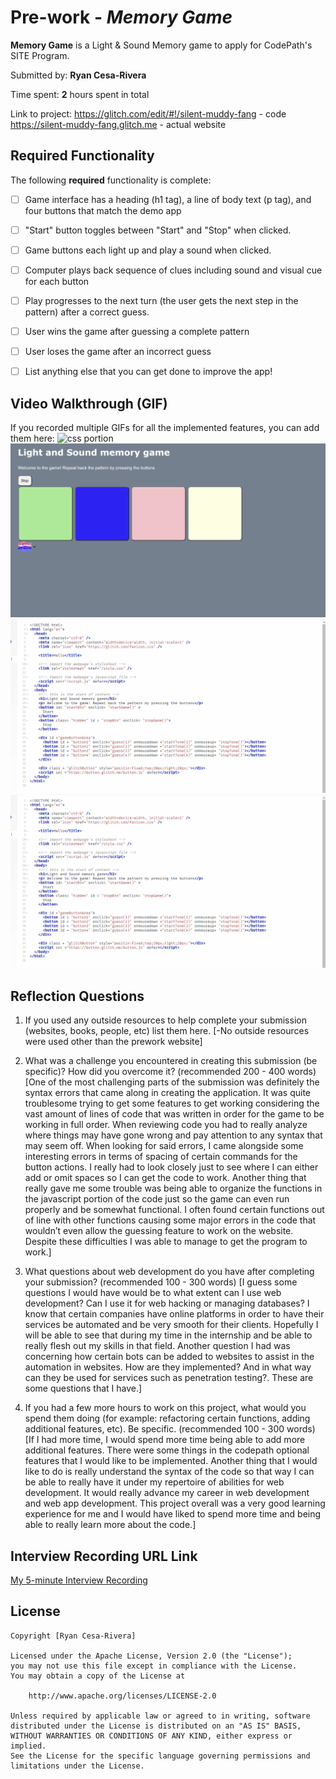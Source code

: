 # Pre-work - *Memory Game*

**Memory Game** is a Light & Sound Memory game to apply for CodePath's SITE Program. 

Submitted by: **Ryan Cesa-Rivera**

Time spent: **2** hours spent in total

Link to project: 
https://glitch.com/edit/#!/silent-muddy-fang - code
https://silent-muddy-fang.glitch.me - actual website

## Required Functionality

The following **required** functionality is complete:

* [ ] Game interface has a heading (h1 tag), a line of body text (p tag), and four buttons that match the demo app
* [ ] "Start" button toggles between "Start" and "Stop" when clicked. 
* [ ] Game buttons each light up and play a sound when clicked. 
* [ ] Computer plays back sequence of clues including sound and visual cue for each button
* [ ] Play progresses to the next turn (the user gets the next step in the pattern) after a correct guess. 
* [ ] User wins the game after guessing a complete pattern
* [ ] User loses the game after an incorrect guess




- [ ] List anything else that you can get done to improve the app!

## Video Walkthrough (GIF)

If you recorded multiple GIFs for all the implemented features, you can add them here:
<img src="css portion.gif" alt="css portion">
<img src="inaction.gif" alt="inaction">
<img src="javascript portion.gif" alt="javascript portion">
<img src="html portion.gif" alt="html portion">

## Reflection Questions
1. If you used any outside resources to help complete your submission (websites, books, people, etc) list them here. 
[-No outside resources were used other than the prework website]

2. What was a challenge you encountered in creating this submission (be specific)? How did you overcome it? (recommended 200 - 400 words) 
[One of the most challenging parts of the submission was definitely the syntax errors that came along in creating the application. It was quite troublesome trying to get some features to get working considering the vast amount of lines of code that was written in order for the game to be working in full order. When reviewing code you had to really analyze where things may have gone wrong and pay attention to any syntax that may seem off. When looking for said errors, I came alongside some interesting errors in terms of spacing of certain commands for the button actions. I really had to look closely just to see where I can either add or omit spaces so I can get the code to work. Another thing that really gave me some trouble was being able to organize the functions in the javascript portion of the code just so the game can even run properly and be somewhat functional. I often found certain functions out of line with other functions causing some major errors in the code that wouldn’t even allow the guessing feature to work on the website. Despite these difficulties I was able to manage to get the program to work.]

3. What questions about web development do you have after completing your submission? (recommended 100 - 300 words) 
[I guess some questions I would have would be to what extent can I use web development? Can I use it for web hacking or managing databases? I know that certain companies have online platforms in order to have their services be automated and be very smooth for their clients. Hopefully I will be able to see that during my time in the internship and be able to really flesh out my skills in that field. Another question I had was concerning how certain bots can be added to websites to assist in the automation in websites. How are they implemented? And in what way can they be used for services such as penetration testing?. These are some questions that I have.]

4. If you had a few more hours to work on this project, what would you spend them doing (for example: refactoring certain functions, adding additional features, etc). Be specific. (recommended 100 - 300 words) 
[If I had more time, I would spend more time being able to add more additional features. There were some things in the codepath optional features that I would like to be implemented. Another thing that I would like to do is really understand the syntax of the code so that way I can be able to really have it under my repertoire of abilities for web development. It would really advance my career in web development and web app development. This project overall was a very good learning experience for me and I would have liked to spend more time and being able to really learn more about the code.]



## Interview Recording URL Link

[My 5-minute Interview Recording](your-link-here)


## License

    Copyright [Ryan Cesa-Rivera]

    Licensed under the Apache License, Version 2.0 (the "License");
    you may not use this file except in compliance with the License.
    You may obtain a copy of the License at

        http://www.apache.org/licenses/LICENSE-2.0

    Unless required by applicable law or agreed to in writing, software
    distributed under the License is distributed on an "AS IS" BASIS,
    WITHOUT WARRANTIES OR CONDITIONS OF ANY KIND, either express or implied.
    See the License for the specific language governing permissions and
    limitations under the License.

